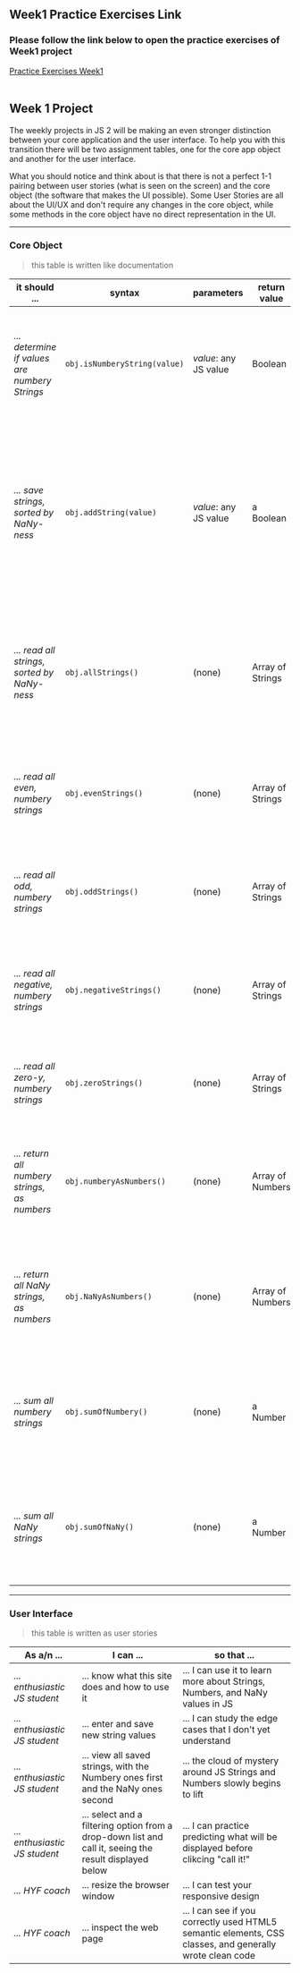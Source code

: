 ## Week1 Practice Exercises Link
   ### Please follow the link below to open the practice exercises of Week1 project

<a href="https://mert1980.github.io/javascript-2/week-1-project/practice-problems/index.html">Practice Exercises Week1</a><br><br>

## Week 1 Project

The weekly projects in JS 2 will be making an even stronger distinction between your core application and the user interface.   To help you with this transition there will be two assignment tables, one for the core app object and another for the user interface.

What you should notice and think about is that there is not a perfect 1-1 pairing between user stories (what is seen on the screen) and the core object (the software that makes the UI possible).  Some User Stories are all about the UI/UX and don't require any changes in the core object, while some methods in the core object have no direct representation in the UI.

---

### Core Object

> this table is written like documentation


| __it should ...__ | __syntax__ | __parameters__ | __return value__ | __description__ |
| --- | --- | --- | --- | --- |
| _... determine if values are numbery Strings_ | ```obj.isNumberyString(value)``` | _value_: any JS value | Boolean | It returns ```true``` if the argument is a string that does not cast to ```NaN```, otherwise it returns ```false```.
| _... save strings, sorted by NaNy-ness_ | ```obj.addString(value)``` | _value_: any JS value | a Boolean | If the value is a string it will be sorted by NaNy-ness and saved, then true will be returned.  If the value is not a string, it will not be saved and false will be returned |
| _... read all strings, sorted by NaNy-ness_ | ```obj.allStrings()``` |  (none) | Array of Strings | This method returns all of the saved strings, with the numbery ones first and the NaNy ones second |
| _... read all even, numbery strings_ | ```obj.evenStrings()``` |  (none) | Array of Strings | This method returns all of the saved strings that cast to even numbers |
| _... read all odd, numbery strings_ | ```obj.oddStrings()``` | (none)  | Array of Strings | This method returns all of the saved strings that cast to odd numbers |
| _... read all negative, numbery strings_ | ```obj.negativeStrings()``` |  (none) | Array of Strings  | This method returns all of the saved strings that cast to negative numbers |
| _... read all zero-y, numbery strings_ | ```obj.zeroStrings()``` |  (none) | Array of Strings  | This method returns all of the saved strings that cast to zero |
| _... return all numbery strings, as numbers_ | ```obj.numberyAsNumbers()``` |  (none) | Array of Numbers  | This method casts all saved, numbery strings to numbers and returns them in an array |
| _... return all NaNy strings, as numbers_ | ```obj.NaNyAsNumbers()``` |  (none) | Array of Numbers  | This method casts all saved, NaNy strings to numbers and returns them in an array |
| _... sum all numbery strings_ | ```obj.sumOfNumbery()``` | (none)  | a Number  | This method casts all saved, numbery strings to Numbers and adds them together |
| _... sum all NaNy strings_ | ```obj.sumOfNaNy()``` | (none)  | a Number  | This method converts all saved, NaNy strings to Numbers and adds them together |

---

### User Interface

> this table is written as user stories

| __As a/n__ ... | __I can__ ... | __so that__ ... |
| --- | --- | --- |
| _... enthusiastic JS student_ | ... know what this site does and how to use it | ... I can use it to learn more about Strings, Numbers, and NaNy values in JS |
| _... enthusiastic JS student_ | ... enter and save new string values | ... I can study the edge cases that I don't yet understand |
| _... enthusiastic JS student_ | ... view all saved strings, with the Numbery ones first and the NaNy ones second | ... the cloud of mystery around JS Strings and Numbers slowly begins to lift |
| _... enthusiastic JS student_ | ... select and a filtering option from a drop-down list and call it, seeing the result displayed below | ... I can practice predicting what will be displayed before clikcing "call it!" |
| _... HYF coach_ | ... resize the browser window | ... I can test your responsive design |
| _... HYF coach_ | ... inspect the web page | ... I can see if you correctly used HTML5 semantic elements, CSS classes, and generally wrote clean code |
